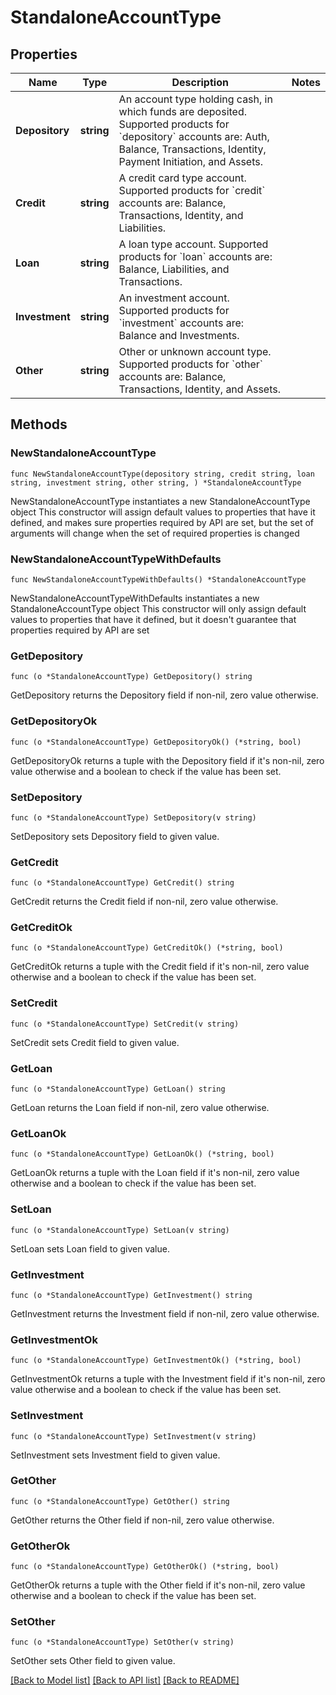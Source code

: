 # StandaloneAccountType

## Properties

Name | Type | Description | Notes
------------ | ------------- | ------------- | -------------
**Depository** | **string** | An account type holding cash, in which funds are deposited. Supported products for &#x60;depository&#x60; accounts are: Auth, Balance, Transactions, Identity, Payment Initiation, and Assets. | 
**Credit** | **string** | A credit card type account. Supported products for &#x60;credit&#x60; accounts are: Balance, Transactions, Identity, and Liabilities. | 
**Loan** | **string** | A loan type account. Supported products for &#x60;loan&#x60; accounts are: Balance, Liabilities, and Transactions. | 
**Investment** | **string** | An investment account. Supported products for &#x60;investment&#x60; accounts are: Balance and Investments. | 
**Other** | **string** | Other or unknown account type. Supported products for &#x60;other&#x60; accounts are: Balance, Transactions, Identity, and Assets. | 

## Methods

### NewStandaloneAccountType

`func NewStandaloneAccountType(depository string, credit string, loan string, investment string, other string, ) *StandaloneAccountType`

NewStandaloneAccountType instantiates a new StandaloneAccountType object
This constructor will assign default values to properties that have it defined,
and makes sure properties required by API are set, but the set of arguments
will change when the set of required properties is changed

### NewStandaloneAccountTypeWithDefaults

`func NewStandaloneAccountTypeWithDefaults() *StandaloneAccountType`

NewStandaloneAccountTypeWithDefaults instantiates a new StandaloneAccountType object
This constructor will only assign default values to properties that have it defined,
but it doesn't guarantee that properties required by API are set

### GetDepository

`func (o *StandaloneAccountType) GetDepository() string`

GetDepository returns the Depository field if non-nil, zero value otherwise.

### GetDepositoryOk

`func (o *StandaloneAccountType) GetDepositoryOk() (*string, bool)`

GetDepositoryOk returns a tuple with the Depository field if it's non-nil, zero value otherwise
and a boolean to check if the value has been set.

### SetDepository

`func (o *StandaloneAccountType) SetDepository(v string)`

SetDepository sets Depository field to given value.


### GetCredit

`func (o *StandaloneAccountType) GetCredit() string`

GetCredit returns the Credit field if non-nil, zero value otherwise.

### GetCreditOk

`func (o *StandaloneAccountType) GetCreditOk() (*string, bool)`

GetCreditOk returns a tuple with the Credit field if it's non-nil, zero value otherwise
and a boolean to check if the value has been set.

### SetCredit

`func (o *StandaloneAccountType) SetCredit(v string)`

SetCredit sets Credit field to given value.


### GetLoan

`func (o *StandaloneAccountType) GetLoan() string`

GetLoan returns the Loan field if non-nil, zero value otherwise.

### GetLoanOk

`func (o *StandaloneAccountType) GetLoanOk() (*string, bool)`

GetLoanOk returns a tuple with the Loan field if it's non-nil, zero value otherwise
and a boolean to check if the value has been set.

### SetLoan

`func (o *StandaloneAccountType) SetLoan(v string)`

SetLoan sets Loan field to given value.


### GetInvestment

`func (o *StandaloneAccountType) GetInvestment() string`

GetInvestment returns the Investment field if non-nil, zero value otherwise.

### GetInvestmentOk

`func (o *StandaloneAccountType) GetInvestmentOk() (*string, bool)`

GetInvestmentOk returns a tuple with the Investment field if it's non-nil, zero value otherwise
and a boolean to check if the value has been set.

### SetInvestment

`func (o *StandaloneAccountType) SetInvestment(v string)`

SetInvestment sets Investment field to given value.


### GetOther

`func (o *StandaloneAccountType) GetOther() string`

GetOther returns the Other field if non-nil, zero value otherwise.

### GetOtherOk

`func (o *StandaloneAccountType) GetOtherOk() (*string, bool)`

GetOtherOk returns a tuple with the Other field if it's non-nil, zero value otherwise
and a boolean to check if the value has been set.

### SetOther

`func (o *StandaloneAccountType) SetOther(v string)`

SetOther sets Other field to given value.



[[Back to Model list]](../README.md#documentation-for-models) [[Back to API list]](../README.md#documentation-for-api-endpoints) [[Back to README]](../README.md)


